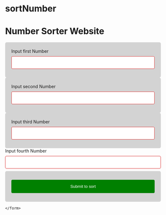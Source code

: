 # sortNumber
<!DOCTYPE html>
<html lang="en">
  <head>
    <meta charset="UTF-8" />
    <meta name="viewport" content="width=device-width, initial-scale=1.0" />
    <title>Number sorter</title>
  </head>
  <style>
   input[type=number], select {
  width: 100%;
  padding: 12px 20px;
  margin: 8px 0;
  display: inline-block;
  border: 1px solid rgb(216, 43, 43);
  border-radius: 4px;
  box-sizing: border-box;
}
button {
  width: 100%;
  background-color: green;
  color: white;
  padding: 14px 20px;
  margin: 8px 0;
  border: none;
  border-radius: 4px;
  cursor: pointer;
}
div {
  border-radius: 5px;
  background-color: lightgray;
  padding: 20px;
}
  </style>
  <body>
    <h1>Number Sorter Website</h1>
    <form id="form" action="/homepage.html" method="GET" >
      <div>
        <label for="fInput"> Input first Number</label>
        <input type="number" id="fInput" name="fInput" />
      </div>
      <div>
        <label for="sInput"> Input second Number</label>
        <input type="number" id="sInput" name="sInput" />
      </div>
      <div>
        <label for="tInput"> Input third Number</label>
        <input type="number" id="tInput" name="tInput" />
      </div>
      <label for="foInput"> Input fourth Number</label>
      <input type="number" id="foInput" name="foInput" />
      </div>
      <div>
        <button onclick="myFunction()"> Submit to sort </button>
      </div>
      
    </form>
  </body>
  <script>
    function myFunction() {
    var value = [document.getElementById("fInput").value, document.getElementById("sInput").value, document.getElementById("tInput").value, document.getElementById("foInput").value];
    value.sort(function(a, b) {
     return a - b;
   }); 
     alert(value);
   }


  </script>


</html>
